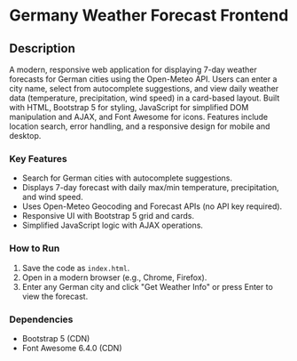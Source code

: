 # Germany Weather Forecast Frontend

## Description

A modern, responsive web application for displaying 7-day weather forecasts for German cities using the Open-Meteo API. Users can enter a city name, select from autocomplete suggestions, and view daily weather data (temperature, precipitation, wind speed) in a card-based layout. Built with HTML, Bootstrap 5 for styling, JavaScript for simplified DOM manipulation and AJAX, and Font Awesome for icons. Features include location search, error handling, and a responsive design for mobile and desktop.

### Key Features
- Search for German cities with autocomplete suggestions.
- Displays 7-day forecast with daily max/min temperature, precipitation, and wind speed.
- Uses Open-Meteo Geocoding and Forecast APIs (no API key required).
- Responsive UI with Bootstrap 5 grid and cards.
- Simplified JavaScript logic with AJAX operations.

### How to Run
1. Save the code as `index.html`.
2. Open in a modern browser (e.g., Chrome, Firefox).
3. Enter any German city and click "Get Weather Info" or press Enter to view the forecast.

### Dependencies
- Bootstrap 5 (CDN)
- Font Awesome 6.4.0 (CDN)
